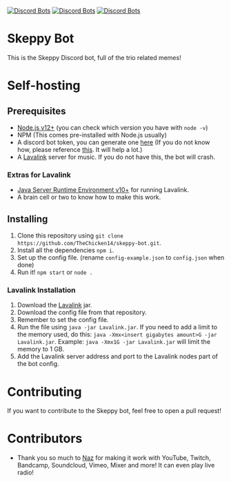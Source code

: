 [![Discord Bots](https://top.gg/api/widget/status/579327336395309062.svg)](https://top.gg/bot/579327336395309062) [![Discord Bots](https://top.gg/api/widget/servers/579327336395309062.svg)](https://top.gg/bot/579327336395309062) [![Discord Bots](https://top.gg/api/widget/lib/579327336395309062.svg)](https://top.gg/bot/579327336395309062)

# Skeppy Bot
This is the Skeppy Discord bot, full of the trio related memes!

# Self-hosting
## Prerequisites
  * [Node.js v12+](https://nodejs.org/en/) (you can check which version you have with `node -v`)
  * NPM (This comes pre-installed with Node.js usually)
  * A discord bot token, you can generate one [here](https://discordapp.com/developers/applications/) (If you do not know how, please reference [this](https://discordpy.readthedocs.io/en/v1.0.1/discord.html#creating-a-bot-account). It will help a lot.)
  * A [Lavalink](https://github.com/Frederikam/Lavalink) server for music. If you do not have this, the bot will crash.
  
  ### Extras for Lavalink
  * [Java Server Runtime Environment v10+](https://www.oracle.com/java/technologies/java-archive-javase10-downloads.html) for running Lavalink.
  * A brain cell or two to know how to make this work.
## Installing
  1. Clone this repository using `git clone https://github.com/TheChicken14/skeppy-bot.git`.
  2. Install all the dependencies `npm i`.
  3. Set up the config file. (rename `config-example.json` to `config.json` when done)
  3. Run it! `npm start` or `node .`
  
  ### Lavalink Installation
  1. Download the [Lavalink](https://github.com/Frederikam/Lavalink/releases) jar.
  2. Download the config file from that repository.
  3. Remember to set the config file.
  4. Run the file using `java -jar Lavalink.jar`. If you need to add a limit to the memory used, do this: `java -Xmx<insert gigabytes amount>G -jar Lavalink.jar`. Example: `java -Xmx1G -jar Lavalink.jar` will limit the memory to 1 GB.
  5. Add the Lavalink server address and port to the Lavalink nodes part of the bot config.

# Contributing
If you want to contribute to the Skeppy bot, feel free to open a pull request!

# Contributors
 * Thank you so much to [Naz](https://github.com/BluSpring) for making it work with YouTube, Twitch, Bandcamp, Soundcloud, Vimeo, Mixer and more! It can even play live radio!
